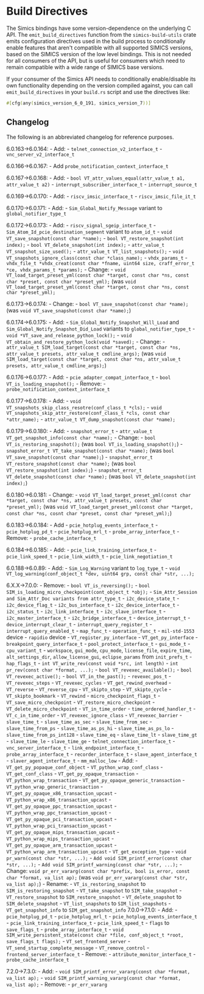 # Build Directives

The Simics bindings have some version-dependence on the underlying C API. The
`emit_build_directives` function from the `simics-build-utils` crate emits configuration
directives used in the build process to conditionally enable features that aren't
compatible with all supported SIMICS versions, based on the SIMICS version of the low
level bindings. This is not needed for all consumers of the API, but is useful for
consumers which need to remain compatible with a wide range of SIMICS base versions.

If your consumer of the Simics API needs to conditionally enable/disable its own
functionality depending on the version compiled against, you can call
`emit_build_directives` in your `build.rs` script and use the directives like:

```rust
#[cfg(any(simics_version_6_0_191, simics_version_7))]
```

## Changelog

The following is an abbreviated changelog for reference purposes.

6.0.163->6.0.164:
    - Add:
      -  `telnet_connection_v2_interface_t`
      - `vnc_server_v2_interface_t`

6.0.166->6.0.167:
    - Add `probe_notification_context_interface_t`

6.0.167->6.0.168:
    - Add:
      - `bool VT_attr_values_equal(attr_value_t a1, attr_value_t a2)`
      - `interrupt_subscriber_interface_t`
      - `interrupt_source_t`

6.0.169->6.0.170:
    - Add:
      - `riscv_imsic_interface_t`
      - `riscv_imsic_file_it_t`

6.0.170->6.0.171:
    - Add:
      - `Sim_Global_Notify_Message` variant to `global_notifier_type_t`

6.0.172->6.0.173:
    - Add:
      - `riscv_signal_sgeip_interface_t`
      - `Sim_Atom_Id_pcie_destination_segment` variant to `atom_id_t`
        - `void VT_save_snapshot(const char *name);`
        - `bool VT_restore_snapshot(int index);`
        - `bool VT_delete_snapshot(int index);`
        - `attr_value_t VT_snapshot_size_used();`
        - `attr_value_t VT_list_snapshots();`
        - `void VT_snapshots_ignore_class(const char *class_name);`
        - `vhdx_params_t`
        - `vhdx_file_t *vhdx_creat(const char *fname, uint64 size, craff_error_t *ce,
        vhdx_params_t *params);`
    - Change:
        - `void VT_load_target_preset_yml(const char *target, const char *ns, const char
        *preset, const char *preset_yml);` (was `void VT_load_target_preset_yml(const
        char *target, const char *ns, const char *preset_yml);`

6.0.173->6.0.174:
    - Change:
      - `bool VT_save_snapshot(const char *name);` (was `void VT_save_snapshot(const
      char *name);`)

6.0.174->6.0.175:
    - Add:
        - `Sim_Global_Notify_Snapshot_Will_Load` and
        `Sim_Global_Notify_Snapshot_Did_Load` variants to `global_notifier_type_t`
        - `void *VT_save_and_release_python_lock();`
        - `void VT_obtain_and_restore_python_lock(void *saved);`
    - Change:
      - `attr_value_t SIM_load_target(const char *target, const char *ns, attr_value_t
      presets, attr_value_t cmdline_args);` (was `void SIM_load_target(const char
      *target, const char *ns, attr_value_t presets, attr_value_t cmdline_args);`)

6.0.176->6.0.177:
    - Add:
        - `pcie_adapter_compat_interface_t`
        - `bool VT_is_loading_snapshot();`
    - Remove:
      - `probe_notification_context_interface_t`

6.0.177->6.0.178:
    - Add:
      - `void VT_snapshots_skip_class_resotre(conf_class_t *cls);`
      - `void VT_snapshots_skip_attr_restore(conf_class_t *cls, const char *attr_name);`
      - `attr_value_t VT_dump_snapshot(const char *name);`

6.0.179->6.0.180:
    - Add:
      - `snapshot_error_t`
      - `attr_value_t VT_get_snapshot_info(const char *name);`
    - Change:
        - `bool VT_is_restoring_snapshot();` (was `bool VT_is_loading_snapshot();`)
        - `snapshot_error_t VT_take_snapshot(const char *name);` (was `bool
        VT_save_snapshot(const char *name);`)
        - `snapshot_error_t VT_restore_snapshot(const char *name);` (was `bool
        VT_restore_snapshot(int index);`)
        - `snapshot_error_t VT_delete_snapshot(const char *name);` (was `bool
        VT_delete_snapshot(int index);`)

6.0.180->6.0.181:
    - Change:
      - `void VT_load_target_preset_yml(const char *target, const char *ns, attr_value_t
      presets, const char *preset_yml);` (was `void VT_load_target_preset_yml(const char
      *target, const char *ns, cosnt char *preset, const char *preset_yml);`)

6.0.183->6.0.184:
    - Add
      - `pcie_hotplug_events_interface_t`
      - `pcie_hotplug_pd_t`
      - `pcie_hotplug_mrl_t`
      - `probe_array_interface_t`
    - Remove:
      - `probe_cache_interface_t`

6.0.184->6.0.185:
    - Add:
      - `pcie_link_training_interface_t`
      - `pcie_link_speed_t`
      - `pcie_link_width_t`
      - `pcie_link_negotiation_t`

6.0.188->6.0.89:
    - Add:
      - `Sim_Log_Warning` variant to `log_type_t`
      - `void VT_log_warning(conf_object_t *dev, uint64 grp, const char *str, ...);`

6.X.X->7.0.0:
    - Remove:
        - `bool VT_is_reversing();`
        - `bool SIM_is_loading_micro_checkpoint(cont_object_t *obj);`
        - `Sim_Attr_Session and Sim_Attr_Doc variants from attr_type_t`
        - `i2c_device_state_t`
        - `i2c_device_flag_t`
        - `i2c_bus_interface_t`
        - `i2c_device_interface_t`
        - `i2c_status_t`
        - `i2c_link_interface_t`
        - `i2c_slave_interface_t`
        - `i2c_master_interface_t`
        - `i2c_bridge_interface_t`
        - `device_interrupt_t`
        - `device_interrupt_clear_t`
        - `interrupt_query_register_t`
        - `interrupt_query_enabled_t`
        - `map_func_t`
        - `operation_func_t`
        - `mil-std-1553` device
        - `rapidio` device
        - `VT_register_py_interface`
        - `VT_get_py_interface`
        - `breakpoint_query_interface_t`
        - `pool_protect_interface_t`
        - `gui_mode_t`
        - `cpu_variant_t`
        - `workspace`, `gui_mode`, `cpu_mode`, `license_file`, `expire_time`,
        `alt_settings_dir`, `allow_license_gui`, `eclipse_params` from `init_prefs_t`
        - `hap_flags_t`
        - `int VT_write_rev(const void *src, int length)`
        - `int pr_rev(const char *format, ...);`
        - `bool VT_revexec_available();`
        - `bool VT_revexec_active();`
        - `bool VT_in_the_past();`
        - `revexec_pos_t`
        - `VT_revexec_steps`
        - `VT_revexec_cycles`
        - `VT_get_rewind_overhead`
        - `VT_reverse`
        - `VT_reverse_cpu`
        - `VT_skipto_step`
        - `VT_skipto_cycle`
        - `VT_skipto_bookmark`
        - `VT_rewind`
        - `micro_checkpoint_flags_t`
        - `VT_save_micro_checkpoint`
        - `VT_restore_micro_checkpoint`
        - `VT_delete_micro_checkpoint`
        - `VT_in_time_order`
        - `time_ordered_handler_t`
        - `VT_c_in_time_order`
        - `VT_revexec_ignore_class`
        - `VT_revexec_barrier`
        - `slave_time_t`
        - `slave_time_as_sec`
        - `slave_time_from_sec`
        - `slave_time_from_ps`
        - `slave_time_as_ps_hi`
        - `slave_time_as_ps_lo`
        - `slave_time_from_ps_int128`
        - `slave_time_eq`
        - `slave_time_lt`
        - `slave_time_gt`
        - `slave_time_le`
        - `slave_time_ge`
        - `telnet_connection_interface_t`
        - `vnc_server_interface_t`
        - `link_endpoint_interface_t`
        - `probe_array_interface_t`
        - `recorder_interface_t`
        - `slave_agent_interface_t`
        - `slaver_agent_interface_t`
        - `mm_malloc_low`
    - Add:
        - `VT_get_py_popaque_conf_object`
        - `VT_python_wrap_conf_class`
        - `VT_get_conf_class`
        - `VT_get_py_opaque_transaction`
        - `VT_python_wrap_transaction`
        - `VT_get_py_opaque_generic_transaction`
        - `VT_python_wrap_generic_transaction`
        - `VT_get_py_opaque_x86_transaction_upcast`
        - `VT_python_wrap_x86_transaction_upcast`
        - `VT_get_py_opaque_ppc_transaction_upcast`
        - `VT_python_wrap_ppc_transaction_upcast`
        - `VT_get_py_opaque_pci_transaction_upcast`
        - `VT_python_wrap_pci_transaction_upcast`
        - `VT_get_py_opaque_mips_transaction_upcast`
        - `VT_python_wrap_mips_transaction_upcast`
        - `VT_get_py_opaque_arm_transaction_upcast`
        - `VT_python_wrap_arm_transaction_upcast`
        - `VT_get_exception_type`
        - `void pr_warn(const char *str, ...);`
        - `Add void SIM_printf_error(const char *str, ...);`
        - `Add void SIM_printf_warning(const char *str, ...);`
    - Change:
        `void pr_err_vararg(const char *prefix, bool is_error, const char *format,
        va_list ap);` (was `void pr_err_vararg(const char *str, va_list ap);`)
    - Rename:
        - `VT_is_restoring_snapshot` to `SIM_is_restoring_snapshot`
        - `VT_take_snapshot` to `SIM_take_snapshot`
        - `VT_restore_snapshot` to `SIM_restore_snapshot`
        - `VT_delete_snapshot` to `SIM_delete_snapshot`
        - `VT_list_snapshots` to `SIM_list_snapshots`
        - `VT_get_snapshot_info` to `SIM_get_snapshot_info`
7.0.0->7.1.0:
    - Add:
      - `pcie_hotplug_pd_t`
      - `pcie_hotplug_mrl_t`
      - `pcie_hotplug_events_interface_t`
      - `pcie_link_training_interface_t`
      - `pcie_link_speed_t`
      - `flags` to `save_flags_t`
      - `probe_array_interface_t`
      - `void SIM_write_persistent_state(const char *file, conf_object_t *root,
      save_flags_t flags);`
      - `VT_set_frontend_server`
      - `VT_send_startup_complete_message`
      - `VT_remove_control`
      - `frontend_server_interface_t`
    - Remove:
      -  `attribute_monitor_interface_t`
      - `probe_cache_interface_t`

7.2.0->7.3.0:
    - Add:
      - `void SIM_printf_error_vararg(const char *format, va_list ap);`
      - `void SIM_printf_warning_vararg(const char *format, va_list ap);`
    - Remove:
      - `pr_err_vararg`